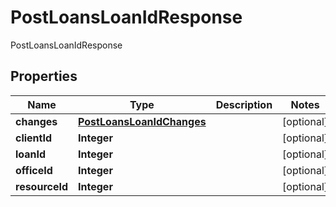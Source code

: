 

# PostLoansLoanIdResponse

PostLoansLoanIdResponse

## Properties

| Name | Type | Description | Notes |
|------------ | ------------- | ------------- | -------------|
|**changes** | [**PostLoansLoanIdChanges**](PostLoansLoanIdChanges.md) |  |  [optional] |
|**clientId** | **Integer** |  |  [optional] |
|**loanId** | **Integer** |  |  [optional] |
|**officeId** | **Integer** |  |  [optional] |
|**resourceId** | **Integer** |  |  [optional] |



